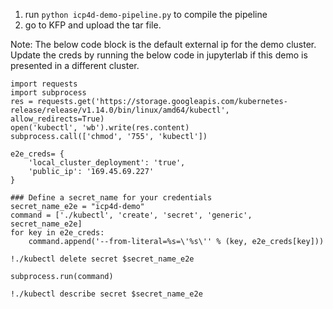 1. run `python icp4d-demo-pipeline.py` to compile the pipeline
2. go to KFP and upload the tar file.

Note: The below code block is the default external ip for the demo cluster. Update the creds by running the below code in jupyterlab if this demo is presented in a different cluster.
```
import requests
import subprocess
res = requests.get('https://storage.googleapis.com/kubernetes-release/release/v1.14.0/bin/linux/amd64/kubectl', allow_redirects=True)
open('kubectl', 'wb').write(res.content)
subprocess.call(['chmod', '755', 'kubectl'])

e2e_creds= {
    'local_cluster_deployment': 'true',
    'public_ip': '169.45.69.227'
}

### Define a secret_name for your credentials
secret_name_e2e = "icp4d-demo"
command = ['./kubectl', 'create', 'secret', 'generic', secret_name_e2e]
for key in e2e_creds:
    command.append('--from-literal=%s=\'%s\'' % (key, e2e_creds[key]))
    
!./kubectl delete secret $secret_name_e2e

subprocess.run(command)

!./kubectl describe secret $secret_name_e2e
```

